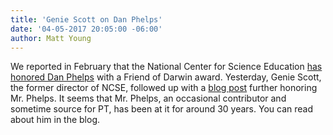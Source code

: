 ```yaml
---
title: 'Genie Scott on Dan Phelps'
date: '04-05-2017 20:05:00 -06:00' 
author: Matt Young
---
```


We reported in February that the National Center for Science Education <a href="https://pandasthumb.org/archives/2017/02/Phelps-Wins.html">has honored Dan Phelps</a> with a Friend of Darwin award. Yesterday, Genie Scott, the former director of NCSE, followed up with a <a href="https://ncse.com/blog/2017/03/friend-darwin-daniel-j-phelps-0018494">blog post</a> further honoring Mr. Phelps. It seems that Mr. Phelps, an occasional contributor and sometime source for PT, has been at it for around 30 years. You can read about him in the blog.
